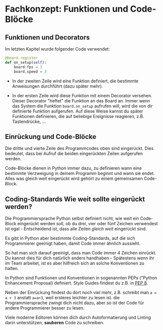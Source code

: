 # Fachkonzept: Funktionen und Code-Blöcke

## Funktionen und Decorators
Im letzten Kapitel wurde folgender Code verwendet:

```python
@board.register
def on_setup(self):
    board.fps = 1
    board.speed = 3
```

  * In der zweiten Zeile wird eine Funktion definiert, die bestimmte Anweisungen durchführt (dazu später mehr).

  * In der ersten Zeile wird diese Funktion mit einem Decorator versehen. Dieser Decorator "heftet" die Funktion an das Board an. Immer wenn das System die Funktion `board.on_setup` aufrufen will, wird die von dir definierte Funktion aufgerufen.
  Auf diese Weise kannst du später Funktionen definieren, die auf beliebige Ereignisse reagieren, z.B. Tastendrücke, ...


## Einrückung und Code-Blöcke

Die dritte und vierte Zeile des Programmcodes oben sind eingerückt. Dies bedeutet, dass bei Aufruf die beiden eingerückten Zeilen aufgerufen werden.

Code-Blöcke dienen in Python immer dazu, zu definieren wann eine bestimmte Verzweigung in deinem Programm beginnt und wann sie endet. Alles was gleich weit eingerückt wird gehört zu einem gemeinsamen Code-Block.

## Coding-Standards Wie weit sollte eingerückt werden?

Die Programmiersprache Python selbst definiert nicht, wie weit ein Code-Block eingerückt werden soll, ob du drei, vier oder fünf Zeichen verwendest ist egal - Entscheidend ist, dass alle Zeilen *gleich weit* eingerückt sind.

Es gibt in Python aber bestimmte Coding-Standards, auf die sich Programmierer geeinigt haben, damit Code immer ähnlich aussieht.

So hat man sich darauf geeinigt, dass man Code immer 4 Zeichen einrückt. Du kannst dies für dich natürlich anders handhaben - Spätestens wenn ihr im Team arbeitet, ist es aber hilfreich sich an solche Konventionen zu halten.

In Python sind Funktionen und Konventionen in sogenannten PEPs ("Python Enhancement Proposal) definiert. Style Guides findest du z.B. in [PEP 8](https://www.python.org/dev/peps/pep-0008/).

Neben der Einrückung findest du dort noch viel mehr, z.B. schreibt man `a = a + 3` anstatt `a=a+3`, weil ersteres leichter zu lesen ist. die Programmiersprache zwingt dich nicht dazu, aber so ist der Code für andere Programmierer besser zu lesen.

Viele moderne Editoren können dich durch Autoformatierung und Linting darin unterstützen, **sauberen** Code zu schreiben.

